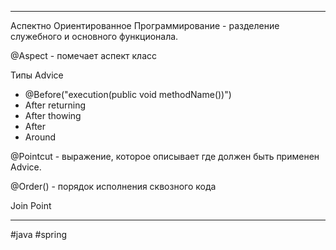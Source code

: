 ***
Аспектно Ориентированное Программирование - разделение служебного и основного функционала.

@Aspect - помечает аспект класс


Типы Advice
- @Before("execution(public void methodName())") 
- After returning
- After thowing
- After
- Around

@Pointcut - выражение, которое описывает где должен быть применен Advice.

@Order() - порядок исполнения сквозного кода

Join Point



***
#java #spring  